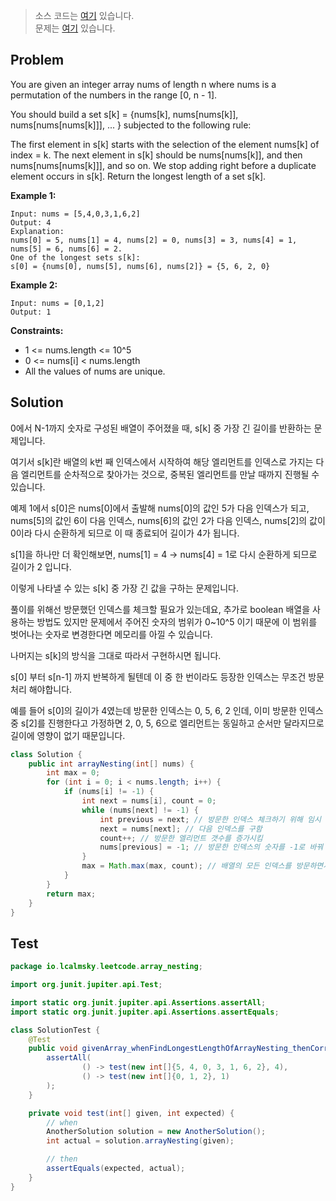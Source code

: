 > 소스 코드는 [여기](https://github.com/lcalmsky/leetcode/blob/master/src/main/java/io/lcalmsky/leetcode/array_nesting/Solution.java) 있습니다.  
> 문제는 [여기](https://leetcode.com/explore/challenge/card/september-leetcoding-challenge-2021/636/week-1-september-1st-september-7th/3960/) 있습니다.

## Problem
You are given an integer array nums of length n where nums is a permutation of the numbers in the range [0, n - 1].

You should build a set s[k] = {nums[k], nums[nums[k]], nums[nums[nums[k]]], ... } subjected to the following rule:

The first element in s[k] starts with the selection of the element nums[k] of index = k.
The next element in s[k] should be nums[nums[k]], and then nums[nums[nums[k]]], and so on.
We stop adding right before a duplicate element occurs in s[k].
Return the longest length of a set s[k].

**Example 1:**
```
Input: nums = [5,4,0,3,1,6,2]
Output: 4
Explanation:
nums[0] = 5, nums[1] = 4, nums[2] = 0, nums[3] = 3, nums[4] = 1, nums[5] = 6, nums[6] = 2.
One of the longest sets s[k]:
s[0] = {nums[0], nums[5], nums[6], nums[2]} = {5, 6, 2, 0}
```

**Example 2:**

```
Input: nums = [0,1,2]
Output: 1
```

**Constraints:**

* 1 <= nums.length <= 10^5
* 0 <= nums[i] < nums.length
* All the values of nums are unique.

## Solution

0에서 N-1까지 숫자로 구성된 배열이 주어졌을 때, s[k] 중 가장 긴 길이를 반환하는 문제입니다.

여기서 s[k]란 배열의 k번 째 인덱스에서 시작하여 해당 엘리먼트를 인덱스로 가지는 다음 엘리먼트를 순차적으로 찾아가는 것으로, 중복된 엘리먼트를 만날 때까지 진행될 수 있습니다.

예제 1에서 s[0]은 nums[0]에서 출발해 nums[0]의 값인 5가 다음 인덱스가 되고, nums[5]의 값인 6이 다음 인덱스, nums[6]의 값인 2가 다음 인덱스, nums[2]의 값이 0이라 다시 순환하게 되므로 이 때 종료되어 길이가 4가 됩니다.

s[1]을 하나만 더 확인해보면, nums[1] = 4 -> nums[4] = 1로 다시 순환하게 되므로 길이가 2 입니다.

이렇게 나타낼 수 있는 s[k] 중 가장 긴 값을 구하는 문제입니다.

풀이를 위해선 방문했던 인덱스를 체크할 필요가 있는데요, 추가로 boolean 배열을 사용하는 방법도 있지만 문제에서 주어진 숫자의 범위가 0~10^5 이기 때문에 이 범위를 벗어나는 숫자로 변경한다면 메모리를 아낄 수 있습니다.

나머지는 s[k]의 방식을 그대로 따라서 구현하시면 됩니다.

s[0] 부터 s[n-1] 까지 반복하게 될텐데 이 중 한 번이라도 등장한 인덱스는 무조건 방문처리 해야합니다.

예를 들어 s[0]의 길이가 4였는데 방문한 인덱스는 0, 5, 6, 2 인데, 이미 방문한 인덱스 중 s[2]를 진행한다고 가정하면 2, 0, 5, 6으로 엘리먼트는 동일하고 순서만 달라지므로 길이에 영향이 없기 때문입니다.

```java
class Solution {
    public int arrayNesting(int[] nums) {
        int max = 0;
        for (int i = 0; i < nums.length; i++) {
            if (nums[i] != -1) {
                int next = nums[i], count = 0;
                while (nums[next] != -1) {
                    int previous = next; // 방문한 인덱스 체크하기 위해 임시 변수 선언
                    next = nums[next]; // 다음 인덱스를 구함
                    count++; // 방문한 엘리먼트 갯수를 증가시킴
                    nums[previous] = -1; // 방문한 인덱스의 숫자를 -1로 바꿔 방문처리
                }
                max = Math.max(max, count); // 배열의 모든 인덱스를 방문하면서 최댓값을 구함
            }
        }
        return max;
    }
}
```

## Test

```java
package io.lcalmsky.leetcode.array_nesting;

import org.junit.jupiter.api.Test;

import static org.junit.jupiter.api.Assertions.assertAll;
import static org.junit.jupiter.api.Assertions.assertEquals;

class SolutionTest {
    @Test
    public void givenArray_whenFindLongestLengthOfArrayNesting_thenCorrect() {
        assertAll(
                () -> test(new int[]{5, 4, 0, 3, 1, 6, 2}, 4),
                () -> test(new int[]{0, 1, 2}, 1)
        );
    }

    private void test(int[] given, int expected) {
        // when
        AnotherSolution solution = new AnotherSolution();
        int actual = solution.arrayNesting(given);

        // then
        assertEquals(expected, actual);
    }
}
```